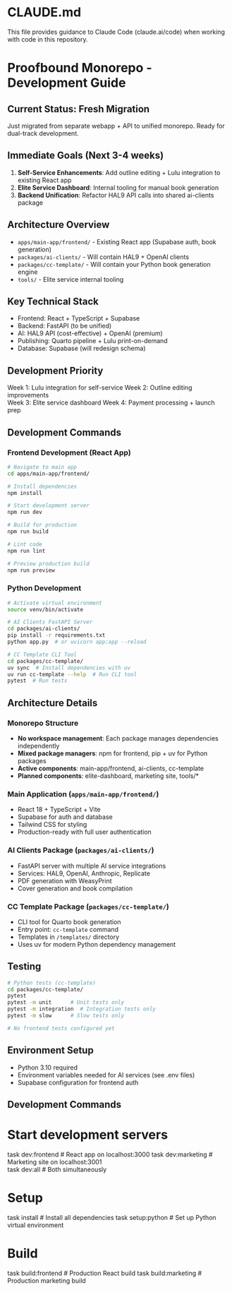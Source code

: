# CLAUDE.md

This file provides guidance to Claude Code (claude.ai/code) when working with code in this repository.

# Proofbound Monorepo - Development Guide

## Current Status: Fresh Migration
Just migrated from separate webapp + API to unified monorepo. Ready for dual-track development.

## Immediate Goals (Next 3-4 weeks)
1. **Self-Service Enhancements**: Add outline editing + Lulu integration to existing React app
2. **Elite Service Dashboard**: Internal tooling for manual book generation  
3. **Backend Unification**: Refactor HAL9 API calls into shared ai-clients package

## Architecture Overview
- `apps/main-app/frontend/` - Existing React app (Supabase auth, book generation)
- `packages/ai-clients/` - Will contain HAL9 + OpenAI clients
- `packages/cc-template/` - Will contain your Python book generation engine
- `tools/` - Elite service internal tooling

## Key Technical Stack
- Frontend: React + TypeScript + Supabase
- Backend: FastAPI (to be unified)
- AI: HAL9 API (cost-effective) + OpenAI (premium)
- Publishing: Quarto pipeline + Lulu print-on-demand
- Database: Supabase (will redesign schema)

## Development Priority
Week 1: Lulu integration for self-service
Week 2: Outline editing improvements  
Week 3: Elite service dashboard
Week 4: Payment processing + launch prep

## Development Commands

### Frontend Development (React App)
```bash
# Navigate to main app
cd apps/main-app/frontend/

# Install dependencies
npm install

# Start development server
npm run dev

# Build for production
npm run build

# Lint code
npm run lint

# Preview production build
npm run preview
```

### Python Development
```bash
# Activate virtual environment
source venv/bin/activate

# AI Clients FastAPI Server
cd packages/ai-clients/
pip install -r requirements.txt
python app.py  # or uvicorn app:app --reload

# CC Template CLI Tool
cd packages/cc-template/
uv sync  # Install dependencies with uv
uv run cc-template --help  # Run CLI tool
pytest  # Run tests
```

## Architecture Details

### Monorepo Structure
- **No workspace management**: Each package manages dependencies independently
- **Mixed package managers**: npm for frontend, pip + uv for Python packages
- **Active components**: main-app/frontend, ai-clients, cc-template
- **Planned components**: elite-dashboard, marketing site, tools/*

### Main Application (`apps/main-app/frontend/`)
- React 18 + TypeScript + Vite
- Supabase for auth and database
- Tailwind CSS for styling
- Production-ready with full user authentication

### AI Clients Package (`packages/ai-clients/`)
- FastAPI server with multiple AI service integrations
- Services: HAL9, OpenAI, Anthropic, Replicate
- PDF generation with WeasyPrint
- Cover generation and book compilation

### CC Template Package (`packages/cc-template/`)
- CLI tool for Quarto book generation
- Entry point: `cc-template` command
- Templates in `/templates/` directory
- Uses uv for modern Python dependency management

## Testing
```bash
# Python tests (cc-template)
cd packages/cc-template/
pytest
pytest -m unit      # Unit tests only
pytest -m integration  # Integration tests only
pytest -m slow      # Slow tests only

# No frontend tests configured yet
```

## Environment Setup
- Python 3.10 required
- Environment variables needed for AI services (see .env files)
- Supabase configuration for frontend auth

## Development Commands

# Start development servers
task dev:frontend     # React app on localhost:3000
task dev:marketing    # Marketing site on localhost:3001  
task dev:all         # Both simultaneously

# Setup
task install         # Install all dependencies
task setup:python    # Set up Python virtual environment

# Build
task build:frontend  # Production React build
task build:marketing # Production marketing build